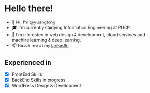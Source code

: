 <!---
yuangtong/yuangtong is a ✨ special ✨ repository because its `README.md` (this file) appears on your GitHub profile.
You can click the Preview link to take a look at your changes.
--->
# Hello there!
- 👋 Hi, I’m @yuangtong
- 🎓 I'm currently studying Informatics Engineering at PUCP.
- 👀 I’m interested in web design & development, cloud services and machine learning & deep learning.
- 📫 Reach me at my <a target="__blank" href="https://www.linkedin.com/in/yuangtong/" title="My LinkedIn profile :)"> LinkedIn </a>

## Experienced in
- [x] FrontEnd Skills 
- [x] BackEnd Skills in progress
- [x] WordPress Design & Development

